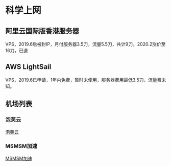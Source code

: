 # 科学上网

## 阿里云国际版香港服务器

VPS，2019.6后被封IP，月付服务器3.5刀，流量5.5刀，共计9刀。2020.2涨价至16刀，已退

## AWS LightSail

VPS，2019.6已申请，1年内免费，暂时未使用，服务器费用最低3.5刀，流量费未知。

## 机场列表

### 泡芙云

[泡芙云](https://www.paofucloud.com/)

### MSMSM加速

[MSMSM加速](https://msmsm.xyz/)
